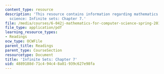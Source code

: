 ```yaml
---
content_type: resource
description: 'This resource contains information regarding mathematics for computer
  science: Infinite sets: Chapter 7.'
file: /media/courses/6-042j-mathematics-for-computer-science-spring-2015/4889188d71c494c48a81939c627e98fa_MIT6_042JS15_Session11.pdf
file_type: application/pdf
learning_resource_types:
- Readings
ocw_type: OCWFile
parent_title: Readings
parent_type: CourseSection
resourcetype: Document
title: 'Infinite Sets: Chapter 7'
uid: 4889188d-71c4-94c4-8a81-939c627e98fa
---
```

